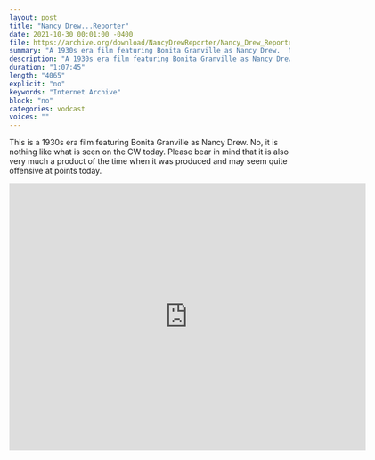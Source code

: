 ```yaml
---
layout: post
title: "Nancy Drew...Reporter"
date: 2021-10-30 00:01:00 -0400
file: https://archive.org/download/NancyDrewReporter/Nancy_Drew_Reporter.mp4
summary: "A 1930s era film featuring Bonita Granville as Nancy Drew.  No, it is nothing like what is seen on the CW today.  Please bear in mind that it is also very much a product of the time when it was produced and may seem quite offensive at points today."
description: "A 1930s era film featuring Bonita Granville as Nancy Drew.  No, it is nothing like what is seen on the CW today.  Please bear in mind that it is also very much a product of the time when it was produced and may seem quite offensive at points today."
duration: "1:07:45"
length: "4065"
explicit: "no" 
keywords: "Internet Archive"
block: "no" 
categories: vodcast
voices: ""
---
```


This is a 1930s era film featuring Bonita Granville as Nancy Drew.  No, it is nothing like what is seen on the CW today.  Please bear in mind that it is also very much a product of the time when it was produced and may seem quite offensive at points today.

<iframe src="https://archive.org/embed/NancyDrewReporter" width="640" height="480" frameborder="0" webkitallowfullscreen="true" mozallowfullscreen="true" allowfullscreen></iframe>
